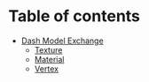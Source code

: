 # Table of contents

* [Dash Model Exchange](README.md)
  * [Texture](dmx/texture.md)
  * [Material](dmx/material.md)
  * [Vertex](dmx/vertex.md)
